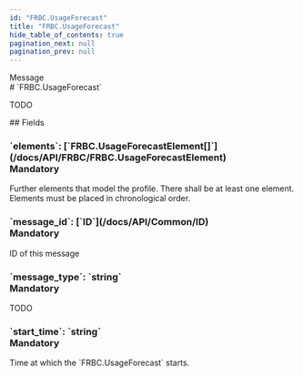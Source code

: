```yaml
---
id: "FRBC.UsageForecast"
title: "FRBC.UsageForecast"
hide_table_of_contents: true
pagination_next: null
pagination_prev: null
---
```


<div style={{ display: "flex", flexDirection: "row", alignItems: "start", justifyContent: "center" }}>
<div style={{ flexBasis: "35rem", flexGrow: "0", minWidth: "0" }}>
<div style={{ marginLeft: "1rem", marginBottom: "2rem" }}>
<div class="api-title">
<div style={{ width: "fit-content", fontWeight: 500, color: "gray" }}>
Message
</div>
# `FRBC.UsageForecast`
</div>


TODO

</div>

<div style={{ marginLeft: "1rem" }}>
## Fields
</div>
<div class="field-card">
<h3>`elements`: <span className="type-link">[`FRBC.UsageForecastElement[]`](/docs/API/FRBC/FRBC.UsageForecastElement)</span> <div style={{ float: "right", color: "#888888", fontSize: '10pt', fontWeight: "400" }}>Mandatory</div></h3>
Further elements that model the profile. There shall be at least one element. Elements must be placed in chronological order.

</div>
<div class="field-card">
<h3>`message_id`: <span className="type-link">[`ID`](/docs/API/Common/ID)</span> <div style={{ float: "right", color: "#888888", fontSize: '10pt', fontWeight: "400" }}>Mandatory</div></h3>
ID of this message

</div>
<div class="field-card">
<h3>`message_type`: <span className="type-link">`string`</span> <div style={{ float: "right", color: "#888888", fontSize: '10pt', fontWeight: "400" }}>Mandatory</div></h3>
TODO

</div>
<div class="field-card">
<h3>`start_time`: <span className="type-link">`string`</span> <div style={{ float: "right", color: "#888888", fontSize: '10pt', fontWeight: "400" }}>Mandatory</div></h3>
Time at which the `FRBC.UsageForecast` starts.

</div>
</div>
</div>